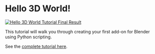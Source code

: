 # Hello 3D World!

[![Hello 3D World Tutorial Final Result](https://graphicartquest.com/wp-content/uploads/2022/11/Hello-3D-World-End-Result-e1667867430963.jpg)](https://graphicartquest.com/scripting/complete-guide-to-creating-blender-addons/)

This tutorial will walk you through creating your first add-on for Blender using Python scripting.

See the [complete tutorial here](https://graphicartquest.com/scripting/complete-guide-to-creating-blender-addons/).
